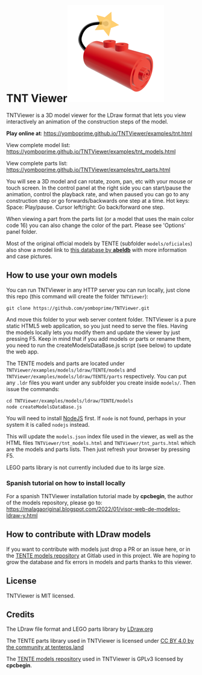 # TNT Viewer<img src="examples/TNTicon/icon.svg" alt="icon" style="zoom:25%;" />
TNTViewer is a 3D model viewer for the LDraw format that lets you view interactively an animation of the construction steps of the model.

**Play online at**: https://yomboprime.github.io/TNTViewer/examples/tnt.html

View complete model list: https://yomboprime.github.io/TNTViewer/examples/tnt_models.html

View complete parts list: https://yomboprime.github.io/TNTViewer/examples/tnt_parts.html

You will see a 3D model and can rotate, zoom, pan, etc with your mouse or touch screen. In the control panel at the right side you can start/pause the animation, control the playback rate, and when paused you can go to any construction step or go forwards/backwards one step at a time. Hot keys: Space: Play/pause. Cursor left/right: Go back/forward one step.

When viewing a part from the parts list (or a model that uses the main color code 16) you can also change the color of the part. Please see 'Options' panel folder.

Most of the original official models by TENTE (subfolder ```models/oficiales```) also show a model link to [this database by **abeldb**](https://tente.spread.name/) with more information and case pictures.

## How to use your own models

You can run TNTViewer in any HTTP server you can run locally, just clone this repo (this command will create the folder ```TNTViewer```):

```shell
git clone https://github.com/yomboprime/TNTViewer.git
```

And move this folder to your web server content folder. TNTViewer is a pure static HTML5 web application, so you just need to serve the files. Having the models locally lets you modify them and update the viewer by just pressing F5. Keep in mind that if you add models or parts or rename them, you need to run the createModelsDataBase.js script (see below) to update the web app.

The TENTE models and parts are located under ```TNTViewer/examples/models/ldraw/TENTE/models``` and ```TNTViewer/examples/models/ldraw/TENTE/parts``` respectively. You can put any ```.ldr``` files you want under any subfolder you create inside ```models/```. Then issue the commands:

```shell
cd TNTViewer/examples/models/ldraw/TENTE/models
node createModelsDataBase.js
```

You will need to install [NodeJS](https://nodejs.org/) first. If ```node``` is not found, perhaps in your system it is called ```nodejs``` instead.

This will update the ```models.json``` index file used in the viewer, as well as the HTML files ```TNTViewer/tnt_models.html``` and ```TNTViewer/tnt_parts.html``` which are the models and parts lists. Then just refresh your browser by pressing F5.

LEGO parts library is not currently included due to its large size.

### Spanish tutorial on how to install locally

For a spanish TNTViewer installation tutorial made by **cpcbegin**, the author of the models repository, please go to: https://malagaoriginal.blogspot.com/2022/01/visor-web-de-modelos-ldraw-y.html

## How to contribute with LDraw models

If you want to contribute with models just drop a PR or an issue here, or in the [TENTE models repository](https://gitlab.com/cpcbegin/tentemodels) at Gitlab used in this project. We are hoping to grow the database and fix errors in models and parts thanks to this viewer.

## License

TNTViewer is MIT licensed.

## Credits

The LDraw file format and LEGO parts library by [LDraw.org](https://www.LDraw.org)

The TENTE parts library used in TNTViewer is licensed under [CC BY 4.0 by the community at tenteros.land](http://tenteros.land/foro/viewtopic.php?f=47&t=154)

The [TENTE models repository](https://gitlab.com/cpcbegin/tentemodels) used in TNTViewer is GPLv3 licensed by **cpcbegin**.
